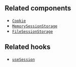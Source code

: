 ## Related components

- [`Cookie`](/api/hydrogen/components/framework/cookie)
- [`MemorySessionStorage`](/api/hydrogen/components/framework/memorysessionstorage)
- [`FileSessionStorage`](/api/hydrogen/components/framework/filesessionstorage)

## Related hooks

- [`useSession`](/api/hydrogen/hooks/framework/usesession)
